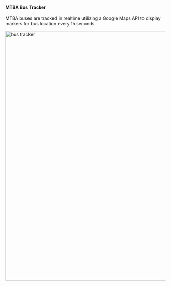 #### MTBA Bus Tracker


MTBA buses are tracked in realtime utilizing a Google Maps API to display markers for bus location every 15 seconds.


<img width="784" alt="bus tracker" src="https://github.com/jeremypatino/BusTracker/assets/138622615/3596c49c-e199-45d1-9827-d5db6ed95804">
